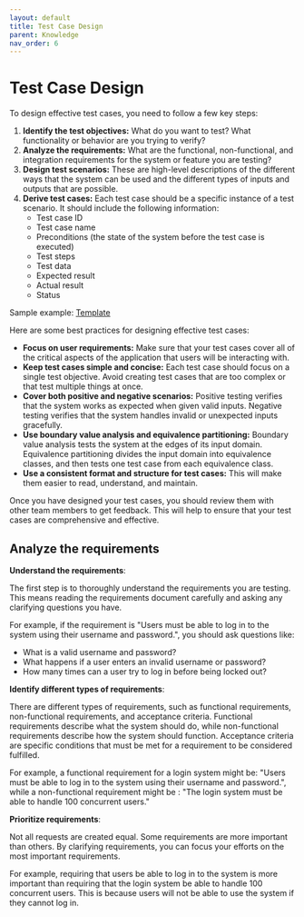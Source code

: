 ```yaml
---
layout: default
title: Test Case Design
parent: Knowledge
nav_order: 6
---
```


# Test Case Design

To design effective test cases, you need to follow a few key steps:

1. **Identify the test objectives:** What do you want to test? What functionality or behavior are you trying to verify?
2. **Analyze the requirements:** What are the functional, non-functional, and integration requirements for the system or feature you are testing?
3. **Design test scenarios:** These are high-level descriptions of the different ways that the system can be used and the different types of inputs and outputs that are possible.
4. **Derive test cases:** Each test case should be a specific instance of a test scenario. It should include the following information:
    * Test case ID
    * Test case name
    * Preconditions (the state of the system before the test case is executed)
    * Test steps
    * Test data
    * Expected result
    * Actual result
    * Status

Sample example: [Template](https://namnh663.github.io/docs/document.html#test-case)

Here are some best practices for designing effective test cases:

* **Focus on user requirements:** Make sure that your test cases cover all of the critical aspects of the application that users will be interacting with.
* **Keep test cases simple and concise:** Each test case should focus on a single test objective. Avoid creating test cases that are too complex or that test multiple things at once.
* **Cover both positive and negative scenarios:** Positive testing verifies that the system works as expected when given valid inputs. Negative testing verifies that the system handles invalid or unexpected inputs gracefully.
* **Use boundary value analysis and equivalence partitioning:** Boundary value analysis tests the system at the edges of its input domain. Equivalence partitioning divides the input domain into equivalence classes, and then tests one test case from each equivalence class.
* **Use a consistent format and structure for test cases:** This will make them easier to read, understand, and maintain.

Once you have designed your test cases, you should review them with other team members to get feedback. This will help to ensure that your test cases are comprehensive and effective.

## Analyze the requirements

**Understand the requirements**:

The first step is to thoroughly understand the requirements you are testing. This means reading the requirements document carefully and asking any clarifying questions you have.

For example, if the requirement is "Users must be able to log in to the system using their username and password.", you should ask questions like:

* What is a valid username and password?
* What happens if a user enters an invalid username or password?
* How many times can a user try to log in before being locked out?

**Identify different types of requirements**:

There are different types of requirements, such as functional requirements, non-functional requirements, and acceptance criteria. Functional requirements describe what the system should do, while non-functional requirements describe how the system should function. Acceptance criteria are specific conditions that must be met for a requirement to be considered fulfilled.

For example, a functional requirement for a login system might be: "Users must be able to log in to the system using their username and password.", while a non-functional requirement might be : "The login system must be able to handle 100 concurrent users."

**Prioritize requirements**:

Not all requests are created equal. Some requirements are more important than others. By clarifying requirements, you can focus your efforts on the most important requirements.

For example, requiring that users be able to log in to the system is more important than requiring that the login system be able to handle 100 concurrent users. This is because users will not be able to use the system if they cannot log in.